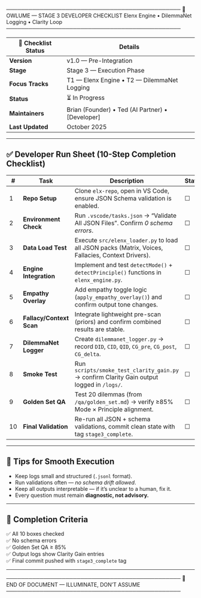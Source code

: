 ───────────────────────────────────────────────
   🦉  OWLUME — STAGE 3 DEVELOPER CHECKLIST
   Elenx Engine • DilemmaNet Logging • Clarity Loop
───────────────────────────────────────────────

| 🧾 **Checklist Status** | **Details** |
|--------------------------|-------------|
| **Version** | v1.0 — Pre-Integration |
| **Stage** | Stage 3 — Execution Phase |
| **Focus Tracks** | T1 — Elenx Engine • T2 — DilemmaNet Logging |
| **Status** | ⏳ In Progress |
| **Maintainers** | Brian (Founder) • Ted (AI Partner) • [Developer] |
| **Last Updated** | October 2025 |

---

## ✅ Developer Run Sheet (10-Step Completion Checklist)

| # | Task | Description | Status |
|---|------|--------------|--------|
| 1 | **Repo Setup** | Clone `elx-repo`, open in VS Code, ensure JSON Schema validation is enabled. | ☐ |
| 2 | **Environment Check** | Run `.vscode/tasks.json` → “Validate All JSON Files”. Confirm *0 schema errors*. | ☐ |
| 3 | **Data Load Test** | Execute `src/elenx_loader.py` to load all JSON packs (Matrix, Voices, Fallacies, Context Drivers). | ☐ |
| 4 | **Engine Integration** | Implement and test `detectMode()` + `detectPrinciple()` functions in `elenx_engine.py`. | ☐ |
| 5 | **Empathy Overlay** | Add empathy toggle logic (`apply_empathy_overlay()`) and confirm output tone changes. | ☐ |
| 6 | **Fallacy/Context Scan** | Integrate lightweight pre-scan (priors) and confirm combined results are stable. | ☐ |
| 7 | **DilemmaNet Logger** | Create `dilemmanet_logger.py` → record `DID`, `CID`, `QID`, `CG_pre`, `CG_post`, `CG_delta`. | ☐ |
| 8 | **Smoke Test** | Run `scripts/smoke_test_clarity_gain.py` → confirm Clarity Gain output logged in `/logs/`. | ☐ |
| 9 | **Golden Set QA** | Test 20 dilemmas (from `/qa/golden_set.md`) → verify ≥85% Mode × Principle alignment. | ☐ |
| 10 | **Final Validation** | Re-run all JSON + schema validations, commit clean state with tag `stage3_complete`. | ☐ |

---

## 🧠  Tips for Smooth Execution
- Keep logs small and structured (`.jsonl` format).  
- Run validations often — *no schema drift allowed*.  
- Keep all outputs interpretable — if it’s unclear to a human, fix it.  
- Every question must remain **diagnostic, not advisory.**

---

## 🧾  Completion Criteria

✅ All 10 boxes checked  
✅ No schema errors  
✅ Golden Set QA ≥ 85%  
✅ Output logs show Clarity Gain entries  
✅ Final commit pushed with `stage3_complete` tag

---

───────────────────────────────────────────────
🦉  END OF DOCUMENT — ILLUMINATE, DON’T ASSUME
───────────────────────────────────────────────
